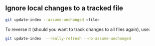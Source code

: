 ## Ignore local changes to a tracked file

```bash
git update-index --assume-unchanged <file>
```

To reverse it (should you want to track changes to all files again), use:

```bash
git update-index  --really-refresh --no-assume-unchanged
```
